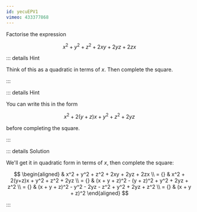 ```yaml
---
id: yecuEPV1
vimeo: 433377868
---
```


Factorise the expression

$$
x^2 + y^2 + z^2 + 2xy + 2yz + 2zx
$$

::: details Hint

Think of this as a quadratic in terms of $x$. Then complete the square.

:::

::: details Hint

You can write this in the form

$$
x^2 + 2(y+z)x + y^2 + z^2 + 2yz
$$

before completing the square.

:::

::: details Solution

We'll get it in quadratic form in terms of $x$, then complete the square:

$$
\begin{aligned}
& x^2 + y^2 + z^2 + 2xy + 2yz + 2zx \\
= {} & x^2 + 2(y+z)x + y^2 + z^2 + 2yz \\
= {} & (x + y + z)^2 - (y + z)^2 + y^2 + 2yz + z^2 \\
= {} & (x + y + z)^2 - y^2 - 2yz - z^2  + y^2 + 2yz + z^2 \\
= {} & (x + y + z)^2
\end{aligned}
$$

:::
